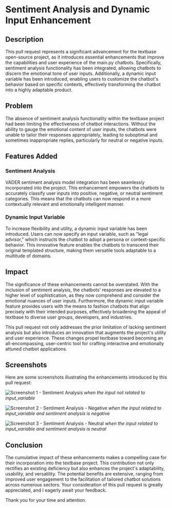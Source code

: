 # Sentiment Analysis and Dynamic Input Enhancement

## Description

This pull request represents a significant advancement for the textbase open-source project, as it introduces essential enhancements that improve the capabilities and user experience of the main.py chatbots. Specifically, sentiment analysis functionality has been integrated, allowing chatbots to discern the emotional tone of user inputs. Additionally, a dynamic input variable has been introduced, enabling users to customize the chatbot's behavior based on specific contexts, effectively transforming the chatbot into a highly adaptable product.

## Problem

The absence of sentiment analysis functionality within the textbase project had been limiting the effectiveness of chatbot interactions. Without the ability to gauge the emotional content of user inputs, the chatbots were unable to tailor their responses appropriately, leading to suboptimal and sometimes inappropriate replies, particularly for neutral or negative inputs.

## Features Added

### Sentiment Analysis

VADER sentiment analysis model integration has been seamlessly incorporated into the project. This enhancement empowers the chatbots to accurately classify user inputs into positive, negative, or neutral sentiment categories. This means that the chatbots can now respond in a more contextually relevant and emotionally intelligent manner.

### Dynamic Input Variable

To increase flexibility and utility, a dynamic input variable has been introduced. Users can now specify an input variable, such as "legal advisor," which instructs the chatbot to adopt a persona or context-specific behavior. This innovative feature enables the chatbots to transcend their original templated structure, making them versatile tools adaptable to a multitude of domains.

## Impact

The significance of these enhancements cannot be overstated. With the inclusion of sentiment analysis, the chatbots' responses are elevated to a higher level of sophistication, as they now comprehend and consider the emotional nuances of user inputs. Furthermore, the dynamic input variable feature provides users with the means to fashion chatbots that align precisely with their intended purposes, effectively broadening the appeal of textbase to diverse user groups, developers, and industries.

This pull request not only addresses the prior limitation of lacking sentiment analysis but also introduces an innovation that augments the project's utility and user experience. These changes propel textbase toward becoming an all-encompassing, user-centric tool for crafting interactive and emotionally attuned chatbot applications.

## Screenshots

Here are some screenshots illustrating the enhancements introduced by this pull request:

![Screenshot 1 - Sentiment Analysis](https://github.com/shephinphilip/textbase/blob/sentiment/examples/sentiment-analysis/images/Screenshot%20(63).png)
*when the input not related to input_variable*

![Screenshot 2 - Sentiment Analysis - Negative](https://github.com/shephinphilip/textbase/blob/sentiment/examples/sentiment-analysis/images/Screenshot%20(64).png)
*when the input related to input_variable and sentiment analysis is negative*

![Screenshot 3 - Sentiment Analysis - Neutral](https://github.com/shephinphilip/textbase/blob/sentiment/examples/sentiment-analysis/images/Screenshot%20(65).png)
*when the input related to input_variable and sentiment analysis is neutral*

## Conclusion

The cumulative impact of these enhancements makes a compelling case for their incorporation into the textbase project. This contribution not only rectifies an existing deficiency but also enhances the project's adaptability, usability, and versatility. The potential benefits are extensive, ranging from improved user engagement to the facilitation of tailored chatbot solutions across numerous sectors. Your consideration of this pull request is greatly appreciated, and I eagerly await your feedback.

Thank you for your time and attention.


